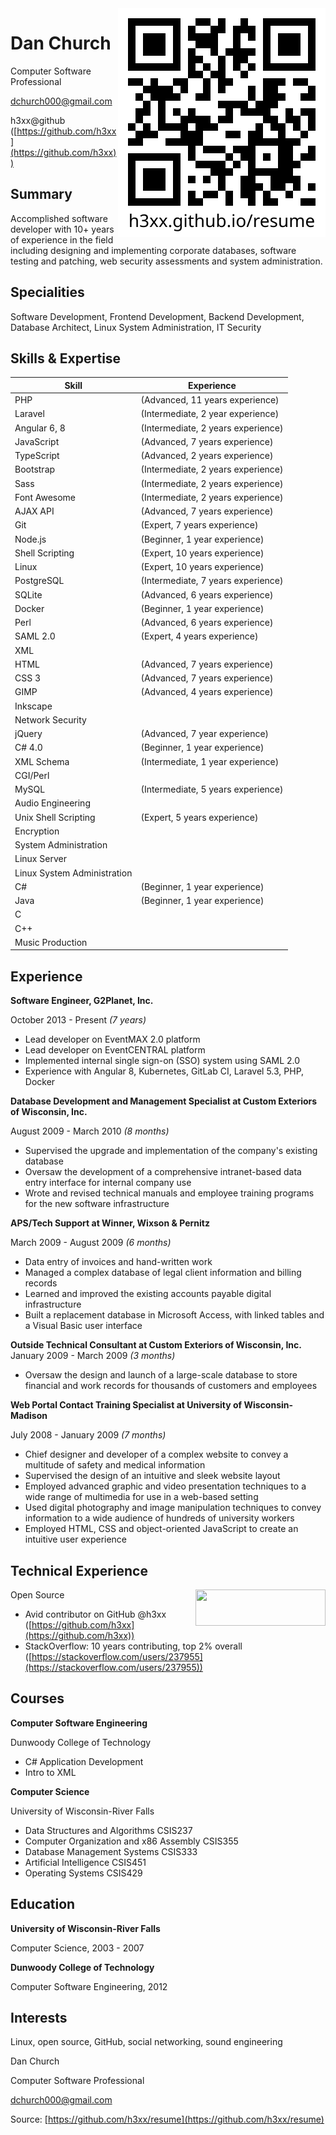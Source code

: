 <img src="images/qrcode.svg" align="right">

Dan Church
==========

Computer Software Professional

dchurch000@gmail.com

h3xx@github ([https://github.com/h3xx](https://github.com/h3xx))

Summary
-------

Accomplished software developer with 10+ years of experience in the field
including designing and implementing corporate databases, software testing and
patching, web security assessments and system administration.

Specialities
------------

Software Development, Frontend Development, Backend Development, Database
Architect, Linux System Administration, IT Security

Skills & Expertise
------------------

| Skill                           | Experience
| ------------------------------- | ----------------------------------
| PHP                             | (Advanced, 11 years experience)
| Laravel                         | (Intermediate, 2 year experience)
| Angular 6, 8                    | (Intermediate, 2 years experience)
| JavaScript                      | (Advanced, 7 years experience)
| TypeScript                      | (Advanced, 2 years experience)
| Bootstrap                       | (Intermediate, 2 years experience)
| Sass                            | (Intermediate, 2 years experience)
| Font Awesome                    | (Intermediate, 2 years experience)
| AJAX API                        | (Advanced, 7 years experience)
| Git                             | (Expert, 7 years experience)
| Node.js                         | (Beginner, 1 year experience)
| Shell Scripting                 | (Expert, 10 years experience)
| Linux                           | (Expert, 10 years experience)
| PostgreSQL                      | (Intermediate, 7 years experience)
| SQLite                          | (Advanced, 6 years experience)
| Docker                          | (Beginner, 1 year experience)
| Perl                            | (Advanced, 6 years experience)
| SAML 2.0                        | (Expert, 4 years experience)
| XML                             |
| HTML                            | (Advanced, 7 years experience)
| CSS 3                           | (Advanced, 7 years experience)
| GIMP                            | (Advanced, 4 years experience)
| Inkscape                        |
| Network Security                |
| jQuery                          | (Advanced, 7 year experience)
| C# 4.0                          | (Beginner, 1 year experience)
| XML Schema                      | (Intermediate, 1 year experience)
| CGI/Perl                        |
| MySQL                           | (Intermediate, 5 years experience)
| Audio Engineering               |
| Unix Shell Scripting            | (Expert, 5 years experience)
| Encryption                      |
| System Administration           |
| Linux Server                    |
| Linux System Administration     |
| C#                              | (Beginner, 1 year experience)
| Java                            | (Beginner, 1 year experience)
| C
| C++
| Music Production

Experience
----------

**Software Engineer, G2Planet, Inc.**

October 2013 - Present *(7 years)*

* Lead developer on EventMAX 2.0 platform
* Lead developer on EventCENTRAL platform
* Implemented internal single sign-on (SSO) system using SAML 2.0
* Experience with Angular 8, Kubernetes, GitLab CI, Laravel 5.3, PHP, Docker

**Database Development and Management Specialist at Custom Exteriors of
Wisconsin, Inc.**

August 2009 - March 2010 *(8 months)*

* Supervised the upgrade and implementation of the company's existing database
* Oversaw the development of a comprehensive intranet-based data entry
  interface for internal company use
* Wrote and revised technical manuals and employee training programs for the
  new software infrastructure

**APS/Tech Support at Winner, Wixson & Pernitz**

March 2009 - August 2009 *(6 months)*

* Data entry of invoices and hand-written work
* Managed a complex database of legal client information and billing records
* Learned and improved the existing accounts payable digital infrastructure
* Built a replacement database in Microsoft Access, with linked tables and a
  Visual Basic user interface

**Outside Technical Consultant at Custom Exteriors of Wisconsin, Inc.**
January 2009 - March 2009 *(3 months)*

* Oversaw the design and launch of a large-scale database to store financial
  and work records for thousands of customers and employees

**Web Portal Contact Training Specialist at University of Wisconsin-Madison**

July 2008 - January 2009 *(7 months)*

* Chief designer and developer of a complex website to convey a multitude of
  safety and medical information
* Supervised the design of an intuitive and sleek website layout
* Employed advanced graphic and video presentation techniques to a wide range
  of multimedia for use in a web-based setting
* Used digital photography and image manipulation techniques to convey
  information to a wide audience of hundreds of university workers
* Employed HTML, CSS and object-oriented JavaScript to create an intuitive user
  experience

Technical Experience
--------------------

<a href="https://stackexchange.com/users/85323"><img src="https://stackexchange.com/users/flair/85323.png" width="208" height="58" align="right"></a>

Open Source

* Avid contributor on GitHub @h3xx ([https://github.com/h3xx](https://github.com/h3xx))
* StackOverflow: 10 years contributing, top 2% overall ([https://stackoverflow.com/users/237955](https://stackoverflow.com/users/237955))

Courses
-------

**Computer Software Engineering**

Dunwoody College of Technology

* C# Application Development
* Intro to XML

**Computer Science**

University of Wisconsin-River Falls

* Data Structures and Algorithms	CSIS237
* Computer Organization and x86 Assembly	CSIS355
* Database Management Systems	CSIS333
* Artificial Intelligence	CSIS451
* Operating Systems	CSIS429

Education
---------

**University of Wisconsin-River Falls**

Computer Science, 2003 - 2007

**Dunwoody College of Technology**

Computer Software Engineering, 2012

Interests
---------

Linux, open source, GitHub, social networking, sound engineering


Dan Church

Computer Software Professional

dchurch000@gmail.com

Source: [https://github.com/h3xx/resume](https://github.com/h3xx/resume)

